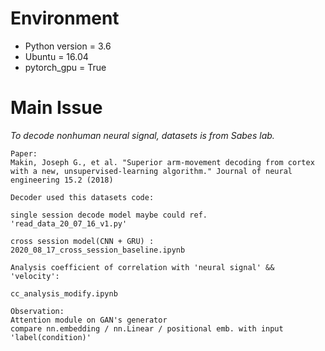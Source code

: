 # Environment
* Python version = 3.6
* Ubuntu = 16.04
* pytorch_gpu = True

# Main Issue
*To decode nonhuman neural signal, datasets is  from Sabes lab.*
```
Paper:
Makin, Joseph G., et al. "Superior arm-movement decoding from cortex with a new, unsupervised-learning algorithm." Journal of neural engineering 15.2 (2018)

Decoder used this datasets code:

single session decode model maybe could ref. 'read_data_20_07_16_v1.py'

cross session model(CNN + GRU) : 2020_08_17_cross_session_baseline.ipynb

Analysis coefficient of correlation with 'neural signal' &&  'velocity':

cc_analysis_modify.ipynb

Observation:
Attention module on GAN's generator
compare nn.embedding / nn.Linear / positional emb. with input 'label(condition)'
```
